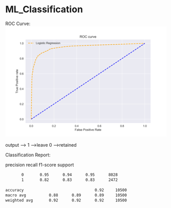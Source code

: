 # ML_Classification


ROC Curve:
![](ROC.png)

output 
--> 1 -->leave
    0 -->retained
           
Classification Report:

  precision    recall  f1-score   support

           0       0.95      0.94      0.95      8028
           1       0.82      0.83      0.83      2472

    accuracy                               0.92     10500
    macro avg          0.88      0.89      0.89     10500
    weighted avg       0.92      0.92      0.92     10500
